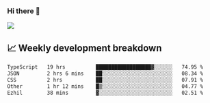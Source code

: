 ### Hi there 👋
<img align="center" src="https://github-readme-stats.vercel.app/api?username=Tumao727&show_icons=true&hide_title=true&theme=dracula" />


## 📈 Weekly development breakdown
<!--START_SECTION:waka-->

```txt
TypeScript   19 hrs          ██████████████████▓░░░░░░   74.95 %
JSON         2 hrs 6 mins    ██░░░░░░░░░░░░░░░░░░░░░░░   08.34 %
CSS          2 hrs           ██░░░░░░░░░░░░░░░░░░░░░░░   07.91 %
Other        1 hr 12 mins    █▒░░░░░░░░░░░░░░░░░░░░░░░   04.77 %
Ezhil        38 mins         ▓░░░░░░░░░░░░░░░░░░░░░░░░   02.51 %
```

<!--END_SECTION:waka-->